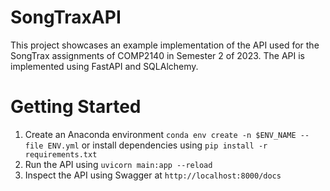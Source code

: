# SongTraxAPI
This project showcases an example implementation of the API used for the SongTrax assignments of COMP2140 in Semester 2 of 2023. The API is implemented using FastAPI and SQLAlchemy.

# Getting Started
1. Create an Anaconda environment `conda env create -n $ENV_NAME --file ENV.yml` or install dependencies using `pip install -r requirements.txt`
2. Run the API using `uvicorn main:app --reload`
3. Inspect the API using Swagger at `http://localhost:8000/docs`